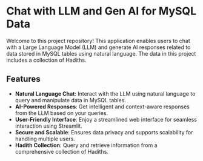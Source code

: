 # Chat with LLM and Gen AI for MySQL Data

Welcome to this project repository! This application enables users to chat with a Large Language Model (LLM) and generate AI responses related to data stored in MySQL tables using natural language. The data in this project includes a collection of Hadiths.


## Features
- **Natural Language Chat**: Interact with the LLM using natural language to query and manipulate data in MySQL tables.
- **AI-Powered Responses**: Get intelligent and context-aware responses from the LLM based on your queries.
- **User-Friendly Interface**: Enjoy a streamlined web interface for seamless interaction using Streamlit.
- **Secure and Scalable**: Ensures data privacy and supports scalability for handling multiple users.
- **Hadith Collection**: Query and retrieve information from a comprehensive collection of Hadiths.


